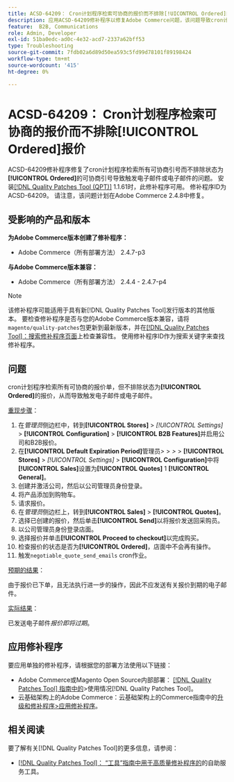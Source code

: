 ```yaml
---
title: ACSD-64209： Cron计划程序检索可协商的报价而不排除[!UICONTROL Ordered]报价
description: 应用ACSD-64209修补程序以修复Adobe Commerce问题，该问题导致cron计划程序检索所有可协商的引号，但不排除状态为[!UICONTROL Ordered]的引号，从而触发电子邮件或电子邮件。
feature:  B2B, Communications
role: Admin, Developer
exl-id: 51ba0edc-ad0c-4e32-acd7-2337a62bff53
type: Troubleshooting
source-git-commit: 7fdb02a6d89d50ea593c5fd99d78101f89198424
workflow-type: tm+mt
source-wordcount: '415'
ht-degree: 0%

---
```


# ACSD-64209： Cron计划程序检索可协商的报价而不排除[!UICONTROL Ordered]报价

ACSD-64209修补程序修复了cron计划程序检索所有可协商引号而不排除状态为&#x200B;**[!UICONTROL Ordered]**&#x200B;的可协商引号导致触发电子邮件或电子邮件的问题。 安装[[!DNL Quality Patches Tool (QPT)]](/help/tools/quality-patches-tool/quality-patches-tool-to-self-serve-quality-patches.md) 1.1.61时，此修补程序可用。 修补程序ID为ACSD-64209。 请注意，该问题计划在Adobe Commerce 2.4.8中修复。

## 受影响的产品和版本

**为Adobe Commerce版本创建了修补程序：**

* Adobe Commerce（所有部署方法） 2.4.7-p3

**与Adobe Commerce版本兼容：**

* Adobe Commerce（所有部署方法） 2.4.4 - 2.4.7-p4

>[!NOTE]
>
>该修补程序可能适用于具有新[!DNL Quality Patches Tool]发行版本的其他版本。 要检查修补程序是否与您的Adobe Commerce版本兼容，请将`magento/quality-patches`包更新到最新版本，并在[[!DNL Quality Patches Tool]：搜索修补程序页面](https://experienceleague.adobe.com/tools/commerce-quality-patches/index.html)上检查兼容性。 使用修补程序ID作为搜索关键字来查找修补程序。

## 问题

cron计划程序检索所有可协商的报价单，但不排除状态为&#x200B;**[!UICONTROL Ordered]**&#x200B;的报价，从而导致触发电子邮件或电子邮件。

<u>重现步骤</u>：


1. 在&#x200B;*管理员*&#x200B;侧边栏中，转到&#x200B;**[!UICONTROL Stores]** > *[!UICONTROL Settings]* > **[!UICONTROL Configuration]** > **[!UICONTROL B2B Features]**&#x200B;并启用公司和B2B报价。
1. 在&#x200B;**[!UICONTROL Default Expiration Period]**&#x200B;管理员&#x200B;*>* > *>* > **[!UICONTROL Stores]** > *[!UICONTROL Settings]* > **[!UICONTROL Configuration]**&#x200B;中将&#x200B;**[!UICONTROL Sales]**&#x200B;设置为&#x200B;**[!UICONTROL Quotes]** 1 **[!UICONTROL General]**。
1. 创建并激活公司，然后以公司管理员身份登录。
1. 将产品添加到购物车。
1. 请求报价。
1. 在&#x200B;*管理员*&#x200B;侧边栏上，转到&#x200B;**[!UICONTROL Sales]** > **[!UICONTROL Quotes]**。
1. 选择已创建的报价，然后单击&#x200B;**[!UICONTROL Send]**&#x200B;以将报价发送回采购员。
1. 以公司管理员身份登录店面。
1. 选择报价并单击&#x200B;**[!UICONTROL Proceed to checkout]**&#x200B;以完成购买。
1. 检查报价的状态是否为&#x200B;**[!UICONTROL Ordered]**，店面中不会再有操作。
1. 触发`negotiable_quote_send_emails` cron作业。


<u>预期的结果</u>：

由于报价已下单，且无法执行进一步的操作，因此不应发送有关报价到期的电子邮件。

<u>实际结果</u>：

已发送电子邮件&#x200B;*报价即将过期*。

## 应用修补程序

要应用单独的修补程序，请根据您的部署方法使用以下链接：

* Adobe Commerce或Magento Open Source内部部署： [[!DNL Quality Patches Tool] 指南中的](/help/tools/quality-patches-tool/usage.md)>使用情况[!DNL Quality Patches Tool]。
* 云基础架构上的Adobe Commerce：云基础架构上的Commerce指南中的[升级和修补程序>应用修补程序](https://experienceleague.adobe.com/docs/commerce-cloud-service/user-guide/develop/upgrade/apply-patches.html)。

## 相关阅读

要了解有关[!DNL Quality Patches Tool]的更多信息，请参阅：

* [[!DNL Quality Patches Tool]： “工具”指南中用于高质量修补程序的](/help/tools/quality-patches-tool/quality-patches-tool-to-self-serve-quality-patches.md)的自助服务工具。
